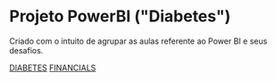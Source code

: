 # Projeto PowerBI ("Diabetes")

Criado com o intuito de agrupar as aulas referente ao Power BI e seus desafios.


[DIABETES](https://github.com/Cayohenrique97/dio-projeto-powerbi/tree/main/Diabetes)
[FINANCIALS](https://www.kaggle.com/datasets/akshaydattatraykhare/diabetes-dataset?resource=download)
